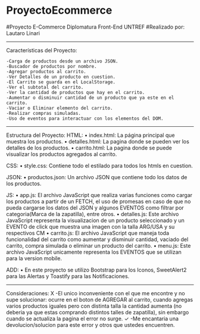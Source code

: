 # ProyectoEcommerce

#Proyecto E-Commerce Diplomatura Front-End UNTREF
#Realizado por: Lautaro Linari

---------------------------------------------------------------------------------------------------------------------
Características del Proyecto:

    -Carga de productos desde un archivo JSON.
    -Buscador de productos por nombre.
    -Agregar productos al carrito.
    -Ver Detalles de un producto en cuestion.
    -El Carrito se guarda en el LocalStorage.
    -Ver el subtotal del carrito.
    -Ver la cantidad de productos que hay en el carrito.
    -Aumentar o disminuir cantidad de un producto que ya este en el carrito.
    -Vaciar o Eliminar elemento del carrito.
    -Realizar compras simuladas.
    -Uso de eventos para interactuar con los elementos del DOM.

---------------------------------------------------------------------------------------------------------------------
Estructura del Proyecto:
HTML:
    • index.html: La página principal que muestra los productos.
    • detalles.html: La pagina donde se pueden ver los detalles de los productos.
    • carrito.html: La pagina donde se puede visualizar los productos agregados al carrito.

CSS:
    • style.css: Contiene todo el estilado para todos los htmls en cuestion.

JSON:
    • productos.json: Un archivo JSON que contiene todo los datos de los productos.

JS:
    • app.js: El archivo JavaScript que realiza varias funciones como cargar los productos a partir de un FETCH, el uso de promesas en caso de que no pueda cargarse los datos del JSON y 
    algunos EVENTOS como filtrar por categoria(Marca de la zapatilla), entre otros.
    • detalles.js: Este archivo JavaScript representa la visualizacion de un producto seleccionado y un EVENTO de click que muestra una imagen con la talla ARG/USA y su respectivos CM
    • carrito.js: El archivo JavaScript que maneja toda funcionalidad del carrito como aumentar y disminuir cantidad, vaciado del carrito, compra simulada o eliminar un producto del carrito.
    • menu.js: Este archivo JavaScript unicamente representa los EVENTOS que se utilizan para la version mobile.

ADD:
    • En este proyecto se utilizo Bootstrap para los Iconos, SweetAlert2 para las Alertas y Toastify para las Notificaciones.

---------------------------------------------------------------------------------------------------------------------
Consideraciones:
    X -El unico inconveniente con el que me encontre y no supe solucionar: ocurre en el boton de AGREGAR al carrito, cuando agregas varios productos iguales pero con distinta talla la cantidad aumenta (no deberia ya que estas comprando distintos talles de zapatilla), sin embargo cuando se actualiza la pagina el error no surge.
    ✓ -Me encantaria una devolucion/solucion para este error y otros que ustedes encuentren.